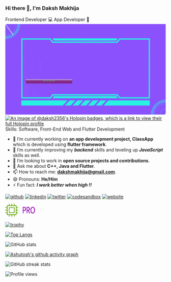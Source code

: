 ### Hi there 👋, I'm Daksh Makhija
Frontend Developer 💻 App Developer 📲
![Frontend Developer 💻 App Developer 📲](https://raw.githubusercontent.com/Daksh2356/Daksh2356/main/git%20readme.gif)
[![An image of @daksh2356's Holopin badges, which is a link to view their full Holopin profile](https://holopin.me/daksh2356)](https://holopin.io/@daksh2356)
Skills: Software, Front-End Web and Flutter Development

- 🔭 I’m currently working on **an app development project, ClassApp** which is developed using **flutter framework**. 
- 🌱 I’m currently improving my ***backend*** skills and leveling up ***JavaScript*** skills as well.
- 🤔 I’m looking to work in **open source projects and contributions**. 
- 💬 Ask me about  **C++, Java and Flutter**. 
- 📫 How to reach me: **dakshmakhija@gmail.com**. 
- 😄 Pronouns: **He/Him** 
- ⚡ Fun fact: ***I work better when high !!*** 


[<img src='https://cdn.jsdelivr.net/npm/simple-icons@3.0.1/icons/github.svg' alt='github' height='40'>](https://github.com/daksh2356)  [<img src='https://cdn.jsdelivr.net/npm/simple-icons@3.0.1/icons/linkedin.svg' alt='linkedin' height='40'>](https://www.linkedin.com/in/daksh-makhija-7abb2a205/)  [<img src='https://cdn.jsdelivr.net/npm/simple-icons@3.0.1/icons/twitter.svg' alt='twitter' height='40'>](https://twitter.com/DakshMakhija_)  [<img src='https://cdn.jsdelivr.net/npm/simple-icons@3.0.1/icons/codesandbox.svg' alt='codesandbox' height='40'>](https://codesandbox.io/u/Daksh2356)  [<img src='https://cdn.jsdelivr.net/npm/simple-icons@3.0.1/icons/icloud.svg' alt='website' height='40'>](https://daksh2356.github.io/Portfolio-site/)  

<a href='https://docs.github.com/en/developers'><img src='https://raw.githubusercontent.com/acervenky/animated-github-badges/master/assets/devbadge.gif' width='40' height='40'></a> <a href='https://github.com/pricing'><img src='https://raw.githubusercontent.com/acervenky/animated-github-badges/master/assets/pro.gif' width='40' height='40'></a> 

[![trophy](https://github-profile-trophy.vercel.app/?username=daksh2356)](https://github.com/ryo-ma/github-profile-trophy)

[![Top Langs](https://github-readme-stats.vercel.app/api/top-langs/?username=daksh2356)](https://github.com/anuraghazra/github-readme-stats)

![GitHub stats](https://github-readme-stats.vercel.app/api?username=daksh2356&show_icons=true&count_private=true)  

[![Ashutosh's github activity graph](https://github-readme-activity-graph.vercel.app/graph?username=daksh2356&bg_color=211a30&color=d1d0d7&line=ffffff&point=75aedc&area=true&hide_border=true)](https://github.com/ashutosh00710/github-readme-activity-graph)

![GitHub streak stats](https://github-readme-streak-stats.herokuapp.com/?user=daksh2356)  

![Profile views](https://komarev.com/ghpvc/?username=Daksh2356)
